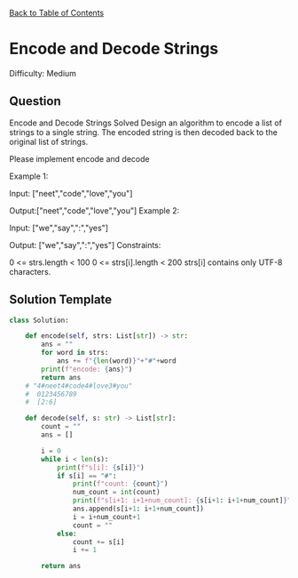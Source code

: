 [Back to Table of Contents](../README.md)

# Encode and Decode Strings
Difficulty: Medium

## Question
Encode and Decode Strings
Solved 
Design an algorithm to encode a list of strings to a single string. The encoded string is then decoded back to the original list of strings.

Please implement encode and decode

Example 1:

Input: ["neet","code","love","you"]

Output:["neet","code","love","you"]
Example 2:

Input: ["we","say",":","yes"]

Output: ["we","say",":","yes"]
Constraints:

0 <= strs.length < 100
0 <= strs[i].length < 200
strs[i] contains only UTF-8 characters.

## Solution Template
```python
class Solution:

    def encode(self, strs: List[str]) -> str:
        ans = ""
        for word in strs:
            ans += f"{len(word)}"+"#"+word
        print(f"encode: {ans}")
        return ans
    # "4#neet4#code4#love3#you"
    #  0123456789
    #  [2:6]

    def decode(self, s: str) -> List[str]:
        count = ""
        ans = []

        i = 0
        while i < len(s):
            print(f"s[i]: {s[i]}")
            if s[i] == "#":
                print(f"count: {count}")
                num_count = int(count)
                print(f"s[i+1: i+1+num_count]: {s[i+1: i+1+num_count]}")
                ans.append(s[i+1: i+1+num_count])
                i = i+num_count+1
                count = ""
            else:
                count += s[i]
                i += 1

        return ans
```
